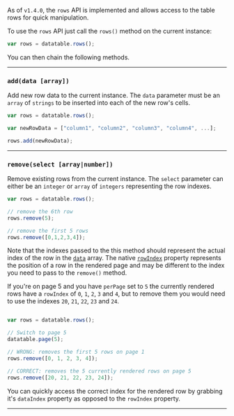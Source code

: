 As of `v1.4.0`, the `rows` API is implemented and allows access to the table rows for quick manipulation.

To use the `rows` API just call the `rows()` method on the current instance:

```javascript
var rows = datatable.rows();
```

You can then chain the following methods.

---

### `add(data [array])`

Add new row data to the current instance. The `data` parameter must be an `array` of `strings` to be inserted into each of the new row's cells.

```javascript
var rows = datatable.rows();

var newRowData = ["column1", "column2", "column3", "column4", ...];

rows.add(newRowData);

```

---

### `remove(select [array|number])`

Remove existing rows from the current instance. The `select` parameter can either be an `integer` or `array` of `integers` representing the row indexes.

```javascript
var rows = datatable.rows();

// remove the 6th row
rows.remove(5);

// remove the first 5 rows
rows.remove([0,1,2,3,4]);

```

Note that the indexes passed to the this method should represent the actual index of the row in the [`data`](https://github.com/Mobius1/Vanilla-DataTables/wiki/API#data) array. The native [`rowIndex`](https://developer.mozilla.org/en-US/docs/Web/API/HTMLTableRowElement/rowIndex) property represents the position of a row in the rendered page and may be different to the index you need to pass to the `remove()` method.

If you're on page 5 and you have `perPage` set to `5` the currently rendered rows have a `rowIndex` of `0`, `1`, `2`, `3` and `4`, but to remove them you would need to use the indexes `20`, `21`, `22`, `23` and `24`.

```javascript

var rows = datatable.rows();

// Switch to page 5
datatable.page(5);

// WRONG: removes the first 5 rows on page 1
rows.remove([0, 1, 2, 3, 4]);

// CORRECT: removes the 5 currently rendered rows on page 5
rows.remove([20, 21, 22, 23, 24]);

```

You can quickly access the correct index for the rendered row by grabbing it's `dataIndex` property as opposed to the `rowIndex` property.

---